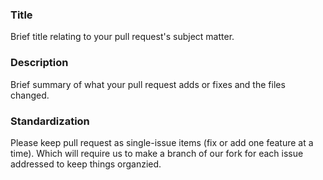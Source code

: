 ### Title
Brief title relating to your pull request's subject matter.

### Description
Brief summary of what your pull request adds or fixes and the files changed.

### Standardization
Please keep pull request as single-issue items (fix or add one feature at a time).  Which will require us to make a branch of our fork for each issue addressed to keep things organzied.
